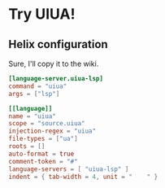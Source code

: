 # Try UIUA!

## Helix configuration

Sure, I'll copy it to the wiki.

```toml
[language-server.uiua-lsp]
command = "uiua"
args = ["lsp"]

[[language]]
name = "uiua"
scope = "source.uiua"
injection-regex = "uiua"
file-types = ["ua"]
roots = []
auto-format = true
comment-token = "#"
language-servers = [ "uiua-lsp" ]
indent = { tab-width = 4, unit = "    " }
```
